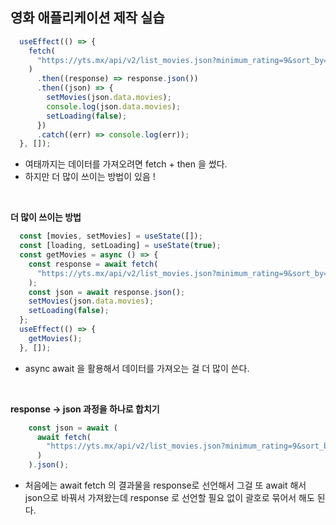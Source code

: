 ## 영화 애플리케이션 제작 실습
```javascript
  useEffect(() => {
    fetch(
      "https://yts.mx/api/v2/list_movies.json?minimum_rating=9&sort_by=year"
    )
      .then((response) => response.json())
      .then((json) => {
        setMovies(json.data.movies);
        console.log(json.data.movies);
        setLoading(false);
      })
      .catch((err) => console.log(err));
  }, []);
```
- 여태까지는 데이터를 가져오려면 fetch + then 을 썼다.
- 하지만 더 많이 쓰이는 방법이 있음 !

<br>

**더 많이 쓰이는 방법**

```javascript
  const [movies, setMovies] = useState([]);
  const [loading, setLoading] = useState(true);
  const getMovies = async () => {
    const response = await fetch(
      "https://yts.mx/api/v2/list_movies.json?minimum_rating=9&sort_by=year"
    );
    const json = await response.json();
    setMovies(json.data.movies);
    setLoading(false);
  };
  useEffect(() => {
    getMovies();
  }, []);
```
- async await 을 활용해서 데이터를 가져오는 걸 더 많이 쓴다.

<br>

**response -> json 과정을 하나로 합치기**

```javascript
    const json = await (
      await fetch(
        "https://yts.mx/api/v2/list_movies.json?minimum_rating=9&sort_by=year"
      )
    ).json();
```

- 처음에는 await fetch 의 결과물을 response로 선언해서 그걸 또 await 해서 json으로 바꿔서 가져왔는데 response 로 선언할 필요 없이 괄호로 묶어서 해도 된다.